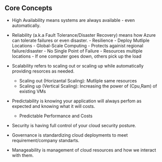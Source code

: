 ## Core Concepts

- High Availability means systems are always available - even automatically.

- Reliability (a.k.a Fault Tolerance/Disaster Recovery) means how Azure can tolerate failures or even disaster.
      - Resilience
      - Deploy Mutliple Locations
        - Global-Scale Computing
        - Protects againist regional failure/disaster
      - No Single Point of Failure
        - Resources multiple locations
        - If one computer goes down, others pick up the load

- Scalability refers to scaling out or scaling up while automatically providing resorces as needed.
  + Scaling out (Horizantal Scaling): Mutliple same resources
  + Scaling up (Vertical Scaling): Increasing the power of (Cpu,Ram) of existing VMs

- Predictability is knowing your application will always perfom as expected and knowing what it will costs.
  + Predictable Performance and Costs

- Security is having full control of your cloud security posture.

- Governance is standardizing cloud deployments to meet requirement/company standarts.

- Manageability is management of cloud resources and how we interact with them.
